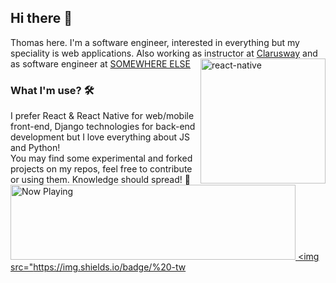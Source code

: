 ## Hi there :wave:
Thomas here. I'm a software engineer, interested in everything but my speciality is web applications. Also working as instructor at [Clarusway](https://clarusway.com/) and as software engineer at [SOMEWHERE ELSE](https://somewhere.com/) 
<img src="https://media.giphy.com/media/kgUkCLMu3xhw1T6txv/giphy.gif" alt="react-native" width=200 height=200 align="right">
### What I'm use? 🛠  
I prefer React & React Native for web/mobile front-end, Django technologies for back-end development but I love everything about JS and Python!
<br/> 
You may find some experimental and forked projects on my repos, feel free to contribute or using them.
Knowledge should spread! :muscle:
<a href="https://spotify-snippet.vercel.app/whatiamlistening?open">
    <img src="https://spotify-snippet.vercel.app/whatiamlistening" width="456" height="120" alt="Now Playing">
</a>
<a href="https://twitter.com/waltercw" target="_blank">
    <img src="https://img.shields.io/badge/%20-tw
